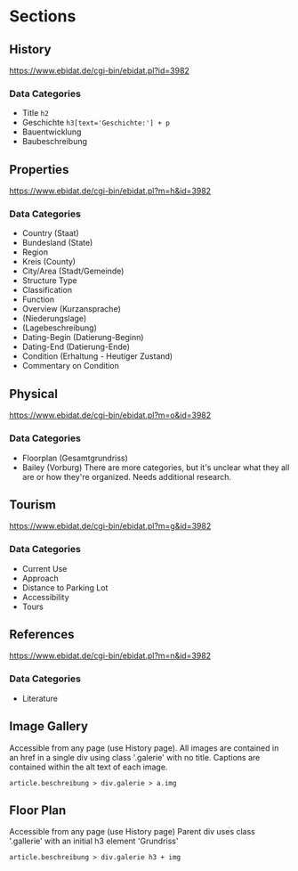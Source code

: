 # Sections

## History
https://www.ebidat.de/cgi-bin/ebidat.pl?id=3982

### Data Categories
- Title ```h2```
- Geschichte ```h3[text='Geschichte:'] + p```
- Bauentwicklung
- Baubeschreibung

## Properties
https://www.ebidat.de/cgi-bin/ebidat.pl?m=h&id=3982

### Data Categories
- Country (Staat)
- Bundesland (State)
- Region
- Kreis (County)
- City/Area (Stadt/Gemeinde)
- Structure Type
- Classification
- Function
- Overview (Kurzansprache)
- (Niederungslage)
- (Lagebeschreibung)
- Dating-Begin (Datierung-Beginn)
- Dating-End (Datierung-Ende)
- Condition (Erhaltung - Heutiger Zustand)
- Commentary on Condition

## Physical
https://www.ebidat.de/cgi-bin/ebidat.pl?m=o&id=3982

### Data Categories
- Floorplan (Gesamtgrundriss)
- Bailey (Vorburg)
There are more categories, but it's unclear what they all are or how they're organized. Needs additional research.

## Tourism
https://www.ebidat.de/cgi-bin/ebidat.pl?m=g&id=3982

### Data Categories
- Current Use
- Approach
- Distance to Parking Lot
- Accessibility
- Tours

## References
https://www.ebidat.de/cgi-bin/ebidat.pl?m=n&id=3982

### Data Categories
- Literature

## Image Gallery
Accessible from any page (use History page).
All images are contained in an href in a single div using class '.galerie' with no title.
Captions are contained within the alt text of each image.

```article.beschreibung > div.galerie > a.img```

## Floor Plan
Accessible from any page (use History page)
Parent div uses class '.gallerie' with an initial h3 element 'Grundriss'

```article.beschreibung > div.galerie h3 + img```